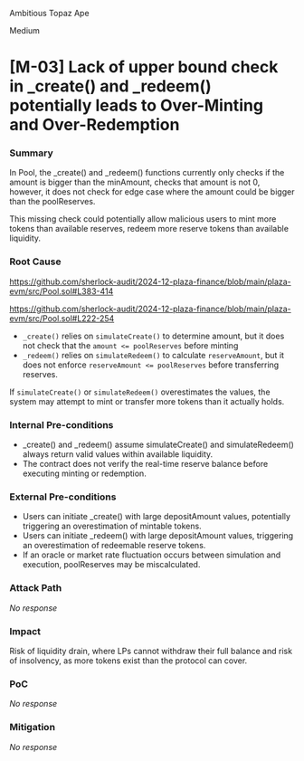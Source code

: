 Ambitious Topaz Ape

Medium

# [M-03] Lack of upper bound check in _create() and _redeem() potentially leads to Over-Minting and Over-Redemption

### Summary

In Pool, the _create() and _redeem() functions currently only checks if the amount is bigger than the minAmount, checks that amount is not 0, however, it does not check for edge case where the amount could be bigger than the poolReserves.

This missing check could potentially allow malicious users to mint more tokens than available reserves, redeem more reserve tokens than available liquidity.

### Root Cause

https://github.com/sherlock-audit/2024-12-plaza-finance/blob/main/plaza-evm/src/Pool.sol#L383-414

https://github.com/sherlock-audit/2024-12-plaza-finance/blob/main/plaza-evm/src/Pool.sol#L222-254

- `_create()` relies on `simulateCreate()` to determine amount, but it does not check that the `amount <= poolReserves` before minting
- `_redeem()` relies on `simulateRedeem()` to calculate `reserveAmount`, but it does not enforce `reserveAmount <= poolReserves` before transferring reserves.

If `simulateCreate()` or `simulateRedeem()` overestimates the values, the system may attempt to mint or transfer more tokens than it actually holds.

### Internal Pre-conditions

- _create() and _redeem() assume simulateCreate() and simulateRedeem() always return valid values within available liquidity.
- The contract does not verify the real-time reserve balance before executing minting or redemption.


### External Pre-conditions

- Users can initiate _create() with large depositAmount values, potentially triggering an overestimation of mintable tokens.
- Users can initiate _redeem() with large depositAmount values, triggering an overestimation of redeemable reserve tokens.
- If an oracle or market rate fluctuation occurs between simulation and execution, poolReserves may be miscalculated.

### Attack Path

_No response_

### Impact

Risk of liquidity drain, where LPs cannot withdraw their full balance and risk of insolvency, as more tokens exist than the protocol can cover.

### PoC

_No response_

### Mitigation

_No response_